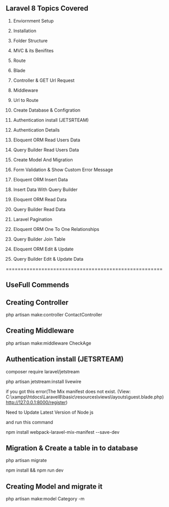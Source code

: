 Laravel 8 Topics Covered
------------------------

1. Enviornment Setup

2. Installation

3. Folder Structure

4. MVC & its Benifites

5. Route

6. Blade

7. Controller & GET Url Request

8. Middleware

9. Url to Route

10. Create Database & Configration

11. Authentication install (JETSRTEAM)

12. Authentication Details

13. Eloquent ORM Read Users Data

14. Query Builder Read Users Data

15. Create Model And Migration

16. Form Validation & Show Custom Error Message

17. Eloquent ORM Insert Data

18. Insert Data With Query Builder

19. Eloquent ORM Read Data

20. Query Builder Read Data

21. Laravel Pagination

22. Eloquent ORM One To One Relationships

23. Query Builder Join Table

24. Eloquent ORM Edit & Update

25. Query Builder Edit & Update Data




=====================================================

UseFull Commends
----------------
Creating Controller
-------------------
php artisan make:controller ContactController

Creating Middleware
-------------------
php artisan make:middleware CheckAge

Authentication install (JETSRTEAM)
----------------------------------
composer require laravel/jetstream

php artisan jetstream:install livewire 

if you got this error(The Mix manifest does not exist. (View: C:\xampp\htdocs\Laravel8\basic\resources\views\layouts\guest.blade.php) http://127.0.0.1:8000/register)

Need to Update Latest Version of Node js

and run this command

npm install webpack-laravel-mix-manifest --save-dev


Migration & Create a table in to database
-----------------------------------------
php artisan migrate

npm install && npm run dev

Creating Model and migrate it
-----------------------------
php artisan make:model Category -m








